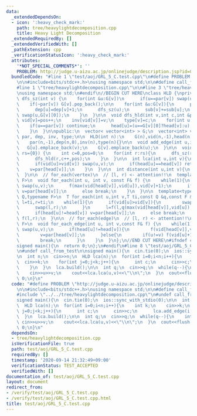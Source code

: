 ```yaml
---
data:
  _extendedDependsOn:
  - icon: ':heavy_check_mark:'
    path: tree/heavylightdecomposition.cpp
    title: Heavy Light Decomposition
  _extendedRequiredBy: []
  _extendedVerifiedWith: []
  _pathExtension: cpp
  _verificationStatusIcon: ':heavy_check_mark:'
  attributes:
    '*NOT_SPECIAL_COMMENTS*': ''
    PROBLEM: http://judge.u-aizu.ac.jp/onlinejudge/description.jsp?id=GRL_5_C
  bundledCode: "#line 1 \"test/aoj/GRL_5_C.test.cpp\"\n#define PROBLEM \"http://judge.u-aizu.ac.jp/onlinejudge/description.jsp?id=GRL_5_C\"\
    \n\n#include<bits/stdc++.h>\nusing namespace std;\n\n#define call_from_test\n\
    #line 1 \"tree/heavylightdecomposition.cpp\"\n\n#line 3 \"tree/heavylightdecomposition.cpp\"\
    \nusing namespace std;\n#endif\n//BEGIN CUT HERE\nclass HLD {\nprivate:\n  void\
    \ dfs_sz(int v) {\n    for(int &u:G[v])\n      if(u==par[v]) swap(u,G[v].back());\n\
    \    if(~par[v]) G[v].pop_back();\n\n    for(int &u:G[v]){\n      par[u]=v;\n\
    \      dep[u]=dep[v]+1;\n      dfs_sz(u);\n      sub[v]+=sub[u];\n      if(sub[u]>sub[G[v][0]])\
    \ swap(u,G[v][0]);\n    }\n  }\n\n  void dfs_hld(int v,int c,int &pos) {\n   \
    \ vid[v]=pos++;\n    inv[vid[v]]=v;\n    type[v]=c;\n    for(int u:G[v]){\n  \
    \    if(u==par[v]) continue;\n      head[u]=(u==G[v][0]?head[v]:u);\n      dfs_hld(u,c,pos);\n\
    \    }\n  }\n\npublic:\n  vector< vector<int> > G;\n  vector<int> vid, head, sub,\
    \ par, dep, inv, type;\n\n  HLD(int n):\n    G(n),vid(n,-1),head(n),sub(n,1),\n\
    \    par(n,-1),dep(n,0),inv(n),type(n){}\n\n  void add_edge(int u,int v) {\n \
    \   G[u].emplace_back(v);\n    G[v].emplace_back(u);\n  }\n\n  void build(vector<int>\
    \ rs={0}) {\n    int c=0,pos=0;\n    for(int r:rs){\n      dfs_sz(r);\n      head[r]=r;\n\
    \      dfs_hld(r,c++,pos);\n    }\n  }\n\n  int lca(int u,int v){\n    while(1){\n\
    \      if(vid[u]>vid[v]) swap(u,v);\n      if(head[u]==head[v]) return u;\n  \
    \    v=par[head[v]];\n    }\n  }\n\n  int distance(int u,int v){\n    return dep[u]+dep[v]-2*dep[lca(u,v)];\n\
    \  }\n\n  // for_each(vertex)\n  // [l, r) <- attention!!\n  template<typename\
    \ F>\n  void for_each(int u, int v, const F& f) {\n    while(1){\n      if(vid[u]>vid[v])\
    \ swap(u,v);\n      f(max(vid[head[v]],vid[u]),vid[v]+1);\n      if(head[u]!=head[v])\
    \ v=par[head[v]];\n      else break;\n    }\n  }\n\n  template<typename T,typename\
    \ Q,typename F>\n  T for_each(int u,int v,T ti,const Q &q,const F &f){\n    T\
    \ l=ti,r=ti;\n    while(1){\n      if(vid[u]>vid[v]){\n        swap(u,v);\n  \
    \      swap(l,r);\n      }\n      l=f(l,q(max(vid[head[v]],vid[u]),vid[v]+1));\n\
    \      if(head[u]!=head[v]) v=par[head[v]];\n      else break;\n    }\n    return\
    \ f(l,r);\n  }\n\n  // for_each(edge)\n  // [l, r) <- attention!!\n  template<typename\
    \ F>\n  void for_each_edge(int u, int v,const F& f) {\n    while(1){\n      if(vid[u]>vid[v])\
    \ swap(u,v);\n      if(head[u]!=head[v]){\n        f(vid[head[v]],vid[v]+1);\n\
    \        v=par[head[v]];\n      }else{\n        if(u!=v) f(vid[u]+1,vid[v]+1);\n\
    \        break;\n      }\n    }\n  }\n};\n//END CUT HERE\n#ifndef call_from_test\n\
    signed main(){\n  return 0;\n};\n#endif\n#line 8 \"test/aoj/GRL_5_C.test.cpp\"\
    \n#undef call_from_test\n\nsigned main(){\n  cin.tie(0);\n  ios::sync_with_stdio(0);\n\
    \n  int n;\n  cin>>n;\n  HLD lca(n);\n  for(int i=0;i<n;i++){\n    int k;\n  \
    \  cin>>k;\n    for(int j=0;j<k;j++){\n      int c;\n      cin>>c;\n      lca.add_edge(i,c);\n\
    \    }\n  }\n  lca.build();\n\n  int q;\n  cin>>q;\n  while(q--){\n    int u,v;\n\
    \    cin>>u>>v;\n    cout<<lca.lca(u,v)<<\"\\n\";\n  }\n  cout<<flush;\n  return\
    \ 0;\n}\n"
  code: "#define PROBLEM \"http://judge.u-aizu.ac.jp/onlinejudge/description.jsp?id=GRL_5_C\"\
    \n\n#include<bits/stdc++.h>\nusing namespace std;\n\n#define call_from_test\n\
    #include \"../../tree/heavylightdecomposition.cpp\"\n#undef call_from_test\n\n\
    signed main(){\n  cin.tie(0);\n  ios::sync_with_stdio(0);\n\n  int n;\n  cin>>n;\n\
    \  HLD lca(n);\n  for(int i=0;i<n;i++){\n    int k;\n    cin>>k;\n    for(int\
    \ j=0;j<k;j++){\n      int c;\n      cin>>c;\n      lca.add_edge(i,c);\n    }\n\
    \  }\n  lca.build();\n\n  int q;\n  cin>>q;\n  while(q--){\n    int u,v;\n   \
    \ cin>>u>>v;\n    cout<<lca.lca(u,v)<<\"\\n\";\n  }\n  cout<<flush;\n  return\
    \ 0;\n}\n"
  dependsOn:
  - tree/heavylightdecomposition.cpp
  isVerificationFile: true
  path: test/aoj/GRL_5_C.test.cpp
  requiredBy: []
  timestamp: '2020-09-14 21:32:49+09:00'
  verificationStatus: TEST_ACCEPTED
  verifiedWith: []
documentation_of: test/aoj/GRL_5_C.test.cpp
layout: document
redirect_from:
- /verify/test/aoj/GRL_5_C.test.cpp
- /verify/test/aoj/GRL_5_C.test.cpp.html
title: test/aoj/GRL_5_C.test.cpp
---
```


